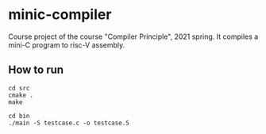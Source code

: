 # minic-compiler

Course project of the course "Compiler Principle", 2021 spring. It compiles a mini-C program to risc-V assembly.

## How to run

```
cd src
cmake .
make

cd bin
./main -S testcase.c -o testcase.S
```